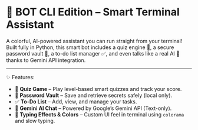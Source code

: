 # 🤖 BOT CLI Edition – Smart Terminal Assistant

A colorful, AI-powered assistant you can run straight from your terminal!  
Built fully in Python, this smart bot includes a quiz engine 🧠, a secure password vault 🔐, a to-do list manager ✅, and even talks like a real AI 💬 thanks to Gemini API integration.

---

✨ Features:

- 🧠 **Quiz Game** – Play level-based smart quizzes and track your score.  
- 🔐 **Password Vault** – Save and retrieve secrets safely (local only).  
- ✅ **To-Do List** – Add, view, and manage your tasks.  
- 🤖 **Gemini AI Chat** – Powered by Google’s Gemini API (Text-only).  
- 🎨 **Typing Effects & Colors** – Custom UI feel in terminal using `colorama` and slow typing.  
